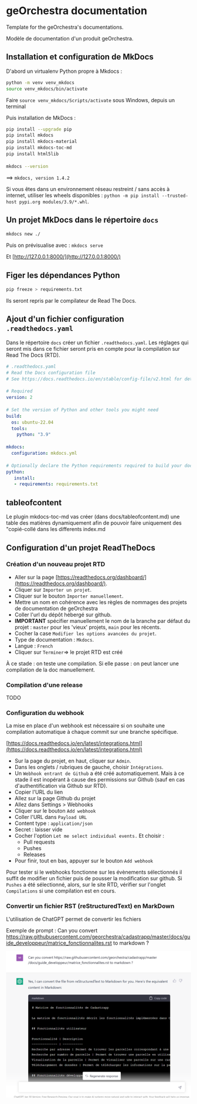 # geOrchestra documentation

Template for the geOrchestra's documentations.

Modèle de documentation d'un produit geOrchestra.



## Installation et configuration de MkDocs

D'abord un virtualenv Python propre à Mkdocs :

```bash
python -m venv venv_mkdocs
source venv_mkdocs/bin/activate
```

Faire `source venv_mkdocs/Scripts/activate` sous Windows, depuis un terminal


Puis installation de MkDocs :

```bash
pip install --upgrade pip
pip install mkdocs
pip install mkdocs-material
pip install mkdocs-toc-md 
pip install html5lib

mkdocs --version
```

==> `mkdocs, version 1.4.2`


Si vous êtes dans un environnement réseau restreint / sans accès à internet, utiliser les wheels disponibles : `python -m pip install --trusted-host pypi.org modules/3.9/*.whl`.


## Un projet MkDocs dans le répertoire `docs`

```bash
mkdocs new ./
```

Puis on prévisualise avec : `mkdocs serve`

Et [http://127.0.0.1:8000/](http://127.0.0.1:8000/)

## Figer les dépendances Python

```bash
pip freeze > requirements.txt
```

Ils seront repris par le compilateur de Read The Docs.


## Ajout d'un fichier configuration `.readthedocs.yaml`

Dans le répertoire `docs` créer un fichier `.readthedocs.yaml`. Les réglages qui seront mis dans ce fichier seront pris en compte pour la compilation sur Read The Docs (RTD).

```yaml
# .readthedocs.yaml
# Read the Docs configuration file
# See https://docs.readthedocs.io/en/stable/config-file/v2.html for details

# Required
version: 2

# Set the version of Python and other tools you might need
build:
  os: ubuntu-22.04
  tools:
    python: "3.9"

mkdocs:
  configuration: mkdocs.yml

# Optionally declare the Python requirements required to build your docs
python:
   install:
   - requirements: requirements.txt
```

## tableofcontent

Le plugin mkdocs-toc-md vas créer (dans docs/tableofcontent.md) une table des matières dynamiquement afin de pouvoir faire uniquement des "copié-collé dans les differents index.md


## Configuration d'un projet ReadTheDocs

### Création d'un nouveau projet RTD

* Aller sur la page [https://readthedocs.org/dashboard/](https://readthedocs.org/dashboard/).
* Cliquer sur `Importer un projet`.
* Cliquer sur le bouton `Importer manuellement`.
* Mettre un nom en cohérence avec les règles de nommages des projets de documentation de geOrchestra
* Coller l'url du dépôt hébergé sur github.
* **IMPORTANT** spécifier manuellement le nom de la branche par défaut du projet : `master` pour les 'vieux' projets, `main` pour les récents.
* Cocher la case `Modifier les options avancées du projet`.
* Type de documentation : `Mkdocs`.
* Langue : `French`
* Cliquer sur `Terminer`=> le projet RTD est créé

À ce stade : on teste une compilation.
Si elle passe : on peut lancer une compilation de la doc manuellement.


### Compilation d'une release

TODO


### Configuration du webhook

La mise en place d'un webhook est nécessaire si on souhaite une compilation automatique à chaque commit sur une branche spécifique.


[https://docs.readthedocs.io/en/latest/integrations.html](https://docs.readthedocs.io/en/latest/integrations.html)

* Sur la page du projet, en haut, cliquer sur `Admin`.
* Dans les onglets / rubriques de gauche, choisir `Intégrations`.
* Un `Webhook entrant de Github` a été créé automatiquement. Mais à ce stade il est inopérant à cause des permissions sur Github (sauf en cas d'authentification via Github sur RTD).
* Copier l'URL du lien
* Allez sur la page Github du projet
* Allez dans Settings > Webhooks
* Cliquer sur le bouton `Add webhook`
* Coller l'URL dans `Payload URL`
* Content type : `application/json`
* Secret : laisser vide
* Cocher l'option `Let me select individual events.` Et choisir :
  * Pull requests
  * Pushes
  * Releases
* Pour finir, tout en bas, appuyer sur le bouton `Add webhook`

Pour tester si le webhooks fonctionne sur les évènements sélectionnés il suffit de modifier un fichier puis de pousser la modification sur github. Si `Pushes` a été sélectionné, alors, sur le site RTD, vérifier sur l'onglet `Compilations` si une compilation est en cours.


### Convertir un fichier RST (reStructuredText) en MarkDown

L'utilisation de ChatGPT permet de convertir les fichiers

Exemple de prompt :
Can you convert https://raw.githubusercontent.com/georchestra/cadastrapp/master/docs/guide_developpeur/matrice_fonctionnalites.rst to markdown ?

![image info](./images/prompt_chatgpt.PNG)

